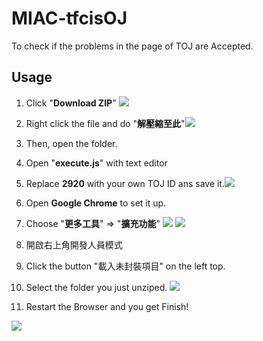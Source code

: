 # MIAC-tfcisOJ
 To check if the problems in the page of TOJ are Accepted.
## Usage
1. Click "**Download ZIP**"
![](https://i.imgur.com/Qvzws9m.png)

2. Right click the file and do "**解壓縮至此**"![](https://i.imgur.com/191FKJA.png)

3. Then, open the folder.
4. Open "**execute.js**" with text editor
5. Replace **2920** with your own TOJ ID ans save it.![](https://i.imgur.com/1VovTNp.png)
6. Open **Google Chrome** to set it up.
7. Choose "**更多工具**" => "**擴充功能**"
![](https://i.imgur.com/ROwkedo.png)
![](https://i.imgur.com/Qx06tvt.png)
8. 開啟右上角開發人員模式
9. Click the button "載入未封裝項目" on the left top.
10. Select the folder you just unziped. ![](https://i.imgur.com/zOoSaFm.png)
11. Restart the Browser and you get Finish!

![](https://i.imgur.com/cItF26r.png)






